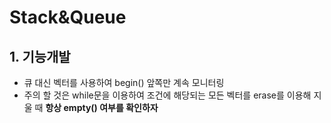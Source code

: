 #   Stack&Queue

##  1.  기능개발
-   큐 대신 벡터를 사용하여 begin() 앞쪽만 계속 모니터링
-   주의 할 것은 while문을 이용하여 조건에 해당되는 모든 벡터를 erase를 이용해 지울 때 **항상 empty() 여부를 확인하자**